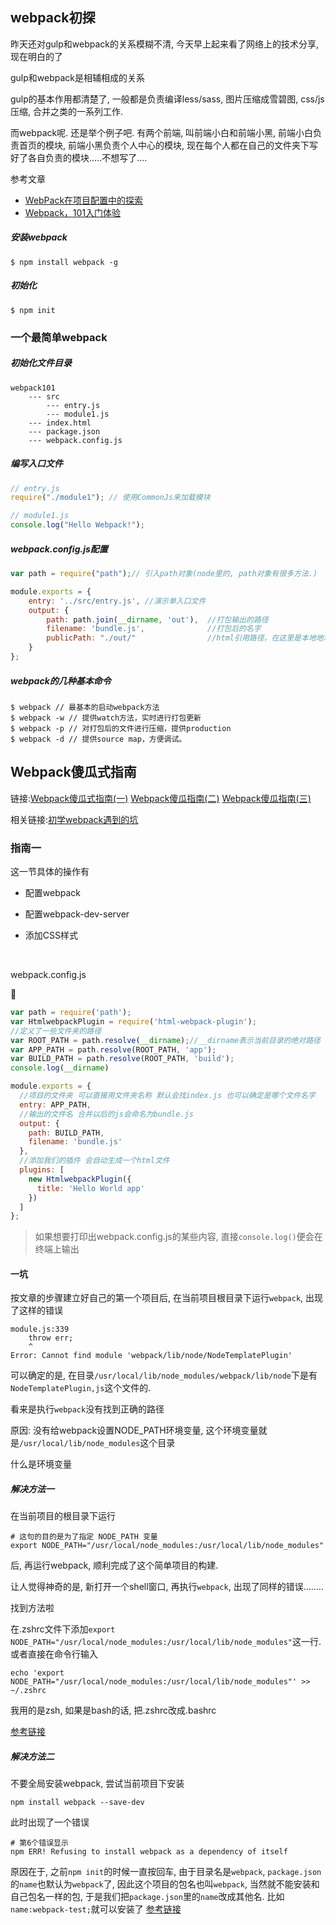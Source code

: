 ## webpack初探

昨天还对gulp和webpack的关系模糊不清, 今天早上起来看了网络上的技术分享, 现在明白的了

gulp和webpack是相辅相成的关系

gulp的基本作用都清楚了, 一般都是负责编译less/sass, 图片压缩成雪碧图, css/js压缩, 合并之类的一系列工作.

而webpack呢. 还是举个例子吧. 有两个前端, 叫前端小白和前端小黑, 前端小白负责首页的模块, 前端小黑负责个人中心的模块, 现在每个人都在自己的文件夹下写好了各自负责的模块.....不想写了....

参考文章

- [WebPack在项目配置中的探索](https://github.com/MeCKodo/webpack)
- [Webpack，101入门体验](http://html-js.com/article/3009)



##### 安装webpack

```shell
$ npm install webpack -g
```

##### 初始化

```shell
$ npm init
```

### 一个最简单webpack

##### 初始化文件目录

```
webpack101
    --- src
        --- entry.js
        --- module1.js
    --- index.html
    --- package.json
    --- webpack.config.js
```

##### 编写入口文件

```javascript
// entry.js
require("./module1"); // 使用CommonJs来加载模块
```

```javascript
// module1.js
console.log("Hello Webpack!");
```

##### webpack.config.js配置

```javascript
var path = require("path");// 引入path对象(node里的, path对象有很多方法.)

module.exports = {
    entry: '../src/entry.js', //演示单入口文件
    output: {
        path: path.join(__dirname, 'out'),  //打包输出的路径
        filename: 'bundle.js',              //打包后的名字
        publicPath: "./out/"                //html引用路径，在这里是本地地址。
    }
};
```

##### webpack的几种基本命令

```shell
$ webpack // 最基本的启动webpack方法
$ webpack -w // 提供watch方法，实时进行打包更新
$ webpack -p // 对打包后的文件进行压缩，提供production
$ webpack -d // 提供source map，方便调试。
```

## Webpack傻瓜式指南

链接:[Webpack傻瓜式指南(一)](http://zhuanlan.zhihu.com/p/20367175?columnSlug=FrontendMagazine)   [Webpack傻瓜指南(二)](http://zhuanlan.zhihu.com/p/20397902)   [Webpack傻瓜指南(三)](http://zhuanlan.zhihu.com/p/20522487) 

相关链接:[初学webpack遇到的坑](http://www.yatessss.com/2016/01/29/%E5%88%9D%E5%AD%A6webpack%E9%81%87%E5%88%B0%E7%9A%84%E5%9D%91.html)

### 指南一

这一节具体的操作有

- 配置webpack

- 配置webpack-dev-server

- 添加CSS样式

  ​

webpack.config.js



```javascript
var path = require('path');
var HtmlwebpackPlugin = require('html-webpack-plugin');
//定义了一些文件夹的路径
var ROOT_PATH = path.resolve(__dirname);//__dirname表示当前目录的绝对路径
var APP_PATH = path.resolve(ROOT_PATH, 'app');
var BUILD_PATH = path.resolve(ROOT_PATH, 'build');
console.log(__dirname)

module.exports = {
  //项目的文件夹 可以直接用文件夹名称 默认会找index.js 也可以确定是哪个文件名字
  entry: APP_PATH,
  //输出的文件名 合并以后的js会命名为bundle.js
  output: {
    path: BUILD_PATH,
    filename: 'bundle.js'
  },
  //添加我们的插件 会自动生成一个html文件
  plugins: [
    new HtmlwebpackPlugin({
      title: 'Hello World app'
    })
  ]
};
```

> 如果想要打印出webpack.config.js的某些内容, 直接`console.log()`便会在终端上输出

#### 一坑

按文章的步骤建立好自己的第一个项目后, 在当前项目根目录下运行`webpack`, 出现了这样的错误

```shell
module.js:339
    throw err;
    ^
Error: Cannot find module 'webpack/lib/node/NodeTemplatePlugin'
```

可以确定的是, 在目录`/usr/local/lib/node_modules/webpack/lib/node`下是有`NodeTemplatePlugin,js`这个文件的.

看来是执行`webpack`没有找到正确的路径

原因: 没有给webpack设置NODE_PATH环境变量, 这个环境变量就是`/usr/local/lib/node_modules`这个目录

什么是环境变量

##### 解决方法一

在当前项目的根目录下运行

```shell
# 这句的目的是为了指定 NODE_PATH 变量
export NODE_PATH="/usr/local/node_modules:/usr/local/lib/node_modules"
```

后, 再运行webpack, 顺利完成了这个简单项目的构建.

让人觉得神奇的是, 新打开一个shell窗口, 再执行`webpack`, 出现了同样的错误........

找到方法啦

在.zshrc文件下添加`export NODE_PATH="/usr/local/node_modules:/usr/local/lib/node_modules"`这一行.或者直接在命令行输入

```shell
echo 'export NODE_PATH="/usr/local/node_modules:/usr/local/lib/node_modules"' >> ~/.zshrc 
```

我用的是zsh, 如果是bash的话, 把.zshrc改成.bashrc

[参考链接](https://github.com/LeeChingYin/webpack/blob/e62b2ae5841a07d91fc0246b4d91b9a9527f62da/README.md)

##### 解决方法二

不要全局安装webpack, 尝试当前项目下安装

```
npm install webpack --save-dev
```

此时出现了一个错误

```shell
# 第6个错误显示
npm ERR! Refusing to install webpack as a dependency of itself
```

原因在于, 之前`npm init`的时候一直按回车, 由于目录名是`webpack`, `package.json`的`name`也默认为`webpack`了, 因此这个项目的包名也叫`webpack`, 当然就不能安装和自己包名一样的包, 于是我们把`package.json`里的`name`改成其他名. 比如`name:webpack-test;`就可以安装了 [参考链接](http://stackoverflow.com/questions/27267707/npm-warn-install-refusing-to-install-hapi-as-a-dependency-of-itself)